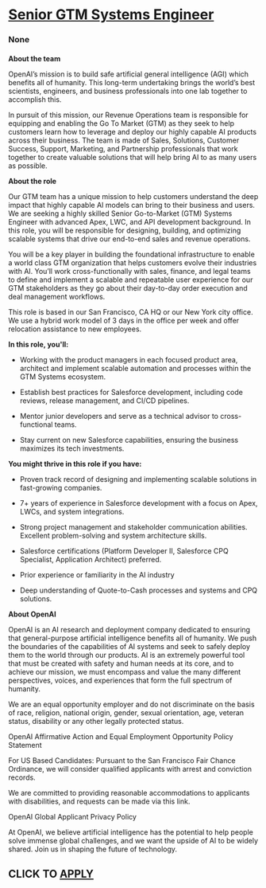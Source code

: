 # [Senior GTM Systems Engineer](https://www.remotewlb.com/apply/senior-gtm-systems-engineer)  
### None  
####  

**About the team**

OpenAI’s mission is to build safe artificial general intelligence (AGI) which benefits all of humanity. This long-term undertaking brings the world’s best scientists, engineers, and business professionals into one lab together to accomplish this.

In pursuit of this mission, our Revenue Operations team is responsible for equipping and enabling the Go To Market (GTM) as they seek to help customers learn how to leverage and deploy our highly capable AI products across their business. The team is made of Sales, Solutions, Customer Success, Support, Marketing, and Partnership professionals that work together to create valuable solutions that will help bring AI to as many users as possible.

 **About the role**

Our GTM team has a unique mission to help customers understand the deep impact that highly capable AI models can bring to their business and users. We are seeking a highly skilled Senior Go-to-Market (GTM) Systems Engineer with advanced Apex, LWC, and API development background. In this role, you will be responsible for designing, building, and optimizing scalable systems that drive our end-to-end sales and revenue operations.

You will be a key player in building the foundational infrastructure to enable a world class GTM organization that helps customers evolve their industries with AI. You’ll work cross-functionally with sales, finance, and legal teams to define and implement a scalable and repeatable user experience for our GTM stakeholders as they go about their day-to-day order execution and deal management workflows.

This role is based in our San Francisco, CA HQ or our New York city office. We use a hybrid work model of 3 days in the office per week and offer relocation assistance to new employees.

 **In this role, you'll:**

  * Working with the product managers in each focused product area, architect and implement scalable automation and processes within the GTM Systems ecosystem.

  * Establish best practices for Salesforce development, including code reviews, release management, and CI/CD pipelines.

  * Mentor junior developers and serve as a technical advisor to cross-functional teams.

  * Stay current on new Salesforce capabilities, ensuring the business maximizes its tech investments.

 **You might thrive in this role if you have:**

  * Proven track record of designing and implementing scalable solutions in fast-growing companies. 

  * 7+ years of experience in Salesforce development with a focus on Apex, LWCs, and system integrations.

  * Strong project management and stakeholder communication abilities. Excellent problem-solving and system architecture skills.

  * Salesforce certifications (Platform Developer II, Salesforce CPQ Specialist, Application Architect) preferred.

  * Prior experience or familiarity in the AI industry 

  * Deep understanding of Quote-to-Cash processes and systems and CPQ solutions.

 **About OpenAI**

OpenAI is an AI research and deployment company dedicated to ensuring that general-purpose artificial intelligence benefits all of humanity. We push the boundaries of the capabilities of AI systems and seek to safely deploy them to the world through our products. AI is an extremely powerful tool that must be created with safety and human needs at its core, and to achieve our mission, we must encompass and value the many different perspectives, voices, and experiences that form the full spectrum of humanity.

We are an equal opportunity employer and do not discriminate on the basis of race, religion, national origin, gender, sexual orientation, age, veteran status, disability or any other legally protected status.

OpenAI Affirmative Action and Equal Employment Opportunity Policy Statement

For US Based Candidates: Pursuant to the San Francisco Fair Chance Ordinance, we will consider qualified applicants with arrest and conviction records.

We are committed to providing reasonable accommodations to applicants with disabilities, and requests can be made via this link.

OpenAI Global Applicant Privacy Policy

At OpenAI, we believe artificial intelligence has the potential to help people solve immense global challenges, and we want the upside of AI to be widely shared. Join us in shaping the future of technology.

  
## CLICK TO [APPLY](https://www.remotewlb.com/apply/senior-gtm-systems-engineer)

